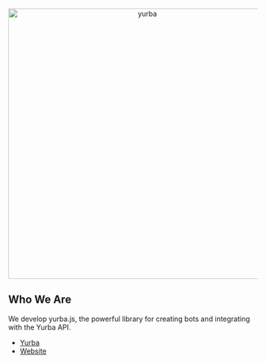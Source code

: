 <div align="center">
	<br />
	<p>
		<a href="https://yurba.js.org/"><img src="https://yurba.js.org/banner.svg" width="546" alt="yurba" /></a>
	</p>
</div>

## Who We Are
We develop yurba.js, the powerful library for creating bots and integrating with the Yurba API.

- [Yurba]
- [Website]


[Yurba]: https://me.yurba.one/yurbajs
[Website]: https://yurba.js.org/
